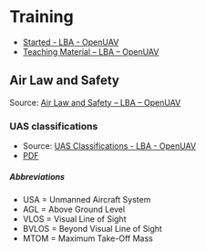 # Training

* [Started - LBA - OpenUAV](https://lba-openuav.de/einstieg/)
* [Teaching Material – LBA – OpenUAV](https://lba-openuav.de/onlinekurs/lehrmaterial/)

## Air Law and Safety

Source: [Air Law and Safety – LBA – OpenUAV](https://lba-openuav.de/onlinekurs/lehrmaterial/luftrecht-und-sicherheit/)

### UAS classifications

* Source: [UAS Classifications - LBA - OpenUAV](https://lba-openuav.de/onlinekurs/lehrmaterial/luftrecht-und-sicherheit/uas-klassifizierungen/)
* [PDF](files/training/1-air-law-and-safety/1-uas-classifications/uas-classifications.pdf)

##### Abbreviations

* USA = Unmanned Aircraft System
* AGL = Above Ground Level
* VLOS = Visual Line of Sight
* BVLOS = Beyond Visual Line of Sight
* MTOM = Maximum Take-Off Mass
